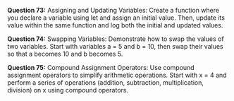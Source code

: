 **Question 73:** Assigning and Updating Variables: Create a function where you declare a variable using let and assign an initial value. Then, update its value within the same function and log both the initial and updated values.

**Question 74:** Swapping Variables: Demonstrate how to swap the values of two variables. Start with variables a = 5 and b = 10, then swap their values so that a becomes 10 and b becomes 5.

**Question 75:** Compound Assignment Operators: Use compound assignment operators to simplify arithmetic operations. Start with x = 4 and perform a series of operations (addition, subtraction, multiplication, division) on x using compound operators.

